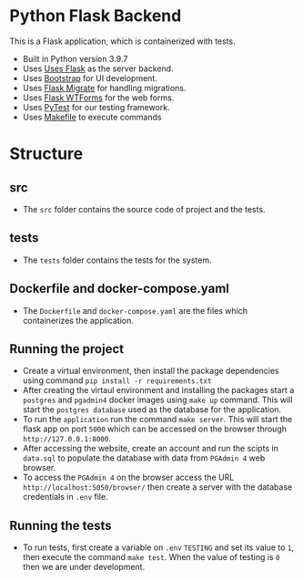 # Python Flask Backend

This is a Flask application, which is containerized with tests.

- Built in Python version 3.9.7
- Uses [Uses Flask](https://flask.palletsprojects.com/en/2.1.x/) as the server backend.
- Uses [Bootstrap](https://getbootstrap.com/docs/4.6/getting-started/introduction/) for UI development.
- Uses [Flask Migrate](https://flask-migrate.readthedocs.io/en/latest/) for handling migrations.
- Uses [Flask WTForms](https://flask.palletsprojects.com/en/2.1.x/patterns/wtforms//) for the web forms.
- Uses [PyTest](https://docs.pytest.org/en/7.1.x/) for our testing framework.
- Uses [Makefile](https://makefiletutorial.com/) to execute commands

# Structure

## src
- The `src` folder contains the source code of project and the tests.

## tests
- The `tests` folder contains the tests for the system.

## Dockerfile and docker-compose.yaml
- The `Dockerfile` and `docker-compose.yaml` are the files which containerizes the application.

## Running the project
- Create a virtual environment, then install the package dependencies using command `pip install -r requirements.txt`
- After creating the virtaul environment and installing the packages start a `postgres` and `pgadmin4` docker images using `make up` command. This will start the `postgres database` used as the database for the application.
- To run the `application` run the command `make server`. This will start the flask app on port `5000` which can be accessed on the browser through `http://127.0.0.1:8000`.
- After accessing the website, create an account and run the scipts in `data.sql` to populate the database with data from `PGAdmin 4` web browser.
- To access the `PGAdmin 4` on the browser access the URL `http://localhost:5050/browser/` then create a server with the database credentials in `.env` file.
  
## Running the tests
- To run tests, first create a variable on `.env` `TESTING` and set its value to `1`, then execute the command `make test`. When the value of testing is `0` then we are under development.